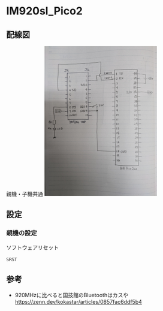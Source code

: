 # IM920sl_Pico2

## 配線図
親機・子機共通
<img src="wiring_diagram.jpg" width="300">

## 設定
### 親機の設定
ソフトウェアリセット
```
SRST
```


## 参考
- 920MHzに比べると国技館のBluetoothはカスや https://zenn.dev/kokastar/articles/0857fac6ddf5b4
